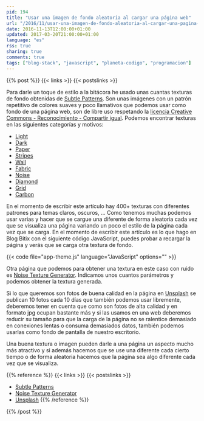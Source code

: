 ```yaml
---
pid: 194
title: "Usar una imagen de fondo aleatoria al cargar una página web"
url: "/2016/11/usar-una-imagen-de-fondo-aleatoria-al-cargar-una-pagina-web/"
date: 2016-11-13T12:00:00+01:00
updated: 2017-03-20T21:00:00+01:00
language: "es"
rss: true
sharing: true
comments: true
tags: ["blog-stack", "javascript", "planeta-codigo", "programacion"]
---
```


{{% post %}}
{{< links >}}
{{< postslinks >}}

Para darle un toque de estilo a la bitácora he usado unas cuantas texturas de fondo obtenidas de [Subtle Patterns](https://www.toptal.com/designers/subtlepatterns/). Son unas imágenes con un patrón repetitivo de colores suaves y poco llamativos que podemos usar como fondo de una página web, son de libre uso respetando la [licencia Creative Commons - Reconocimiento - Compartir igual](https://creativecommons.org/licenses/by-sa/3.0/). Podemos encontrar texturas en las siguientes categorías y motivos:

* [Light](http://subtlepatterns.com/tag/light/)
* [Dark](http://subtlepatterns.com/tag/dark/)
* [Paper](http://subtlepatterns.com/tag/paper/)
* [Stripes](http://subtlepatterns.com/tag/stripes/)
* [Wall](http://subtlepatterns.com/tag/wall/)
* [Fabric](http://subtlepatterns.com/tag/fabric/)
* [Noise](http://subtlepatterns.com/tag/noise/)
* [Diamond](http://subtlepatterns.com/tag/diamond/)
* [Grid](http://subtlepatterns.com/tag/grid/)
* [Carbon](http://subtlepatterns.com/tag/carbon/)

En el momento de escribir este artículo hay 400+ texturas con diferentes patrones para temas claros, oscuros, ... Como tenemos muchas podemos usar varias y hacer que se cargue una diferente de forma aleatoria cada vez que se visualiza una página variando un poco el estilo de la página cada vez que se carga. En el momento de escribir este artículo es lo que hago en Blog Bitix con el siguiente código JavaScript, puedes probar a recargar la página y verás que se carga otra textura de fondo.

{{< code file="app-theme.js" language="JavaScript" options="" >}}

Otra página que podemos para obtener una textura en este caso con ruido es [Noise Texture Generator](http://www.noisetexturegenerator.com/). Indicamos unos cuantos parámetros y podemos obtener la textura generada.

Si lo que queremos son fotos de buena calidad en la página en [Unsplash](https://unsplash.com/) se publican 10 fotos cada 10 días que también podemos usar libremente, deberemos tener en cuenta que como son fotos de alta calidad y en formato jpg ocupan bastante más y si las usamos en una web deberemos reducir su tamaño para que la carga de la página no se ralentice demasiado en conexiones lentas o consuma demasiados datos, también podemos usarlas como fondo de pantalla de nuestro escritorio.

Una buena textura o imagen pueden darle a una página un aspecto mucho más atractivo y si además hacemos que se use una diferente cada cierto tiempo o de forma aleatoria hacemos que la página sea algo diferente cada vez que se visualiza.

{{% reference %}}
{{< links >}}
{{< postslinks >}}
* [Subtle Patterns](http://subtlepatterns.com/)
* [Noise Texture Generator](http://www.noisetexturegenerator.com/)
* [Unsplash](https://unsplash.com/)
{{% /reference %}}

{{% /post %}}
